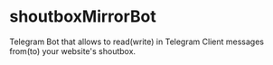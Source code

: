 # shoutboxMirrorBot
Telegram Bot that allows to read(write) in Telegram Client messages from(to) your website's shoutbox.
